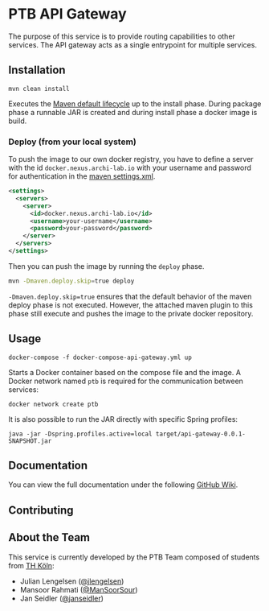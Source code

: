 # PTB API Gateway
The purpose of this service is to provide routing capabilities to other services. The API gateway acts as a single entrypoint for multiple services.

## Installation
```
mvn clean install
```
Executes the [Maven default lifecycle](https://maven.apache.org/guides/introduction/introduction-to-the-lifecycle.html) up to the install phase. During package phase a runnable JAR is created and during install phase a docker image is build.

### Deploy (from your local system)
To push the image to our own docker registry, you have to define a server with the id `docker.nexus.archi-lab.io` with your username and password for authentication in the [maven settings.xml](https://maven.apache.org/guides/mini/guide-configuring-maven.html#Security_and_Deployment_Settings).

``` xml
<settings>
  <servers>
    <server>
      <id>docker.nexus.archi-lab.io</id>
      <username>your-username</username>
      <password>your-password</password>
    </server>
  </servers>
</settings>
```

Then you can push the image by running the `deploy` phase.

``` bash
mvn -Dmaven.deploy.skip=true deploy
```

`-Dmaven.deploy.skip=true` ensures that the default behavior of the maven deploy phase is not executed. However, the attached maven plugin to this phase still execute and pushes the image to the private docker repository.

## Usage
```
docker-compose -f docker-compose-api-gateway.yml up
```
Starts a Docker container based on the compose file and the image. A Docker network named `ptb` is required for the communication between services:
```
docker network create ptb
```
It is also possible to run the JAR directly with specific Spring profiles:
```
java -jar -Dspring.profiles.active=local target/api-gateway-0.0.1-SNAPSHOT.jar
```

## Documentation
You can view the full documentation under the following [GitHub Wiki](https://github.com/Archi-Lab/ptb-documentation/wiki).

## Contributing

## About the Team
This service is currently developed by the PTB Team composed of students from [TH Köln](https://www.th-koeln.de/):

- Julian Lengelsen ([@jlengelsen](https://github.com/jlengelsen))
- Mansoor Rahmati ([@ManSoorSour](https://github.com/ManSoorSour))
- Jan Seidler ([@janseidler](https://github.com/janseidler))
